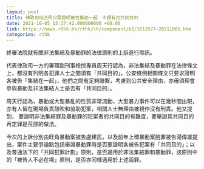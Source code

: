 ```yaml
---
layout: post
title: 律政司指法例只需證明被告集結一起　不理有否共同目的
date: 2021-10-05 15:37:42.000000000 +08:00
link: https://news.rthk.hk/rthk/ch/component/k2/1613577-20211005.htm
categories: rthk
---
```


終審法院就有關非法集結及暴動罪的法律原則的上訴進行聆訊。

代表律政司一方的署理副刑事檢控專員周天行認為，非法集結及暴動罪在法律條文上，都沒有列明各犯罪人士之間須有「共同目的」，公安條例相關條文只要求證明各被告「集結在一起」，他們之間有足夠聯繫，考慮到公共安全理由，亦毋須理會參與暴動及非法集結人士是否有「共同目的」。

周天行認為，暴動或大型暴亂的性質非常流動，大型暴力事件可以在幾秒間出現，亦有人留在現場負責鼓吹和協助犯案，相關人士無理由被視作沒有刑責。他又提到， 要證明非法集結罪及暴動罪的犯案者的共同目的有難度，要舉證其共同目的再定罪是荒謬的做法。

今次的上訴分別由旺角暴動案被告盧建民，以及前年上環暴動案脫罪被告湯偉雄提出，案件主要爭論點包括舉證暴動罪時是否要證明各被告犯案有「共同目的」；以及普通法下的「共同犯罪計劃」原則，是否適用於非法集結罪和暴動罪，該原則中的「被告人不必在場」原則，是否亦同樣適用於上述兩罪。
